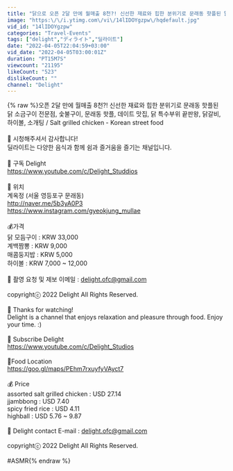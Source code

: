 ```yaml
---
title: "닭으로 오픈 2달 만에 월매출 8천?! 신선한 재료와 힙한 분위기로 문래동 핫플된 닭 소금구이 전문점 \/ Salt grilled chicken - Korean street food"
image: "https:\/\/i.ytimg.com\/vi\/14lIDOYgzpw\/hqdefault.jpg"
vid_id: "14lIDOYgzpw"
categories: "Travel-Events"
tags: ["delight","ディライト","딜라이트"]
date: "2022-04-05T22:04:59+03:00"
vid_date: "2022-04-05T03:00:01Z"
duration: "PT15M7S"
viewcount: "21195"
likeCount: "523"
dislikeCount: ""
channel: "Delight"
---
```

{% raw %}오픈 2달 만에 월매출 8천?! 신선한 재료와 힙한 분위기로 문래동 핫플된 닭 소금구이 전문점, 숯불구이, 문래동 핫플, 데이트 맛집, 닭 특수부위 끝판왕, 닭갈비, 하이볼, 소개팅 / Salt grilled chicken - Korean street food<br /><br />🎥 시청해주셔서 감사합니다! <br />딜라이트는 다양한 음식과 함께 쉼과 즐거움을 즐기는 채널입니다.<br /><br />🔔 구독 Delight<br /><a rel="nofollow" target="blank" href="https://www.youtube.com/c/Delight_Studdios">https://www.youtube.com/c/Delight_Studdios</a><br /><br />📍 위치<br />계옥정 (서울 영등포구 문래동)<br /><a rel="nofollow" target="blank" href="http://naver.me/5b3yA0P3">http://naver.me/5b3yA0P3</a><br /><a rel="nofollow" target="blank" href="https://www.instagram.com/gyeokjung_mullae">https://www.instagram.com/gyeokjung_mullae</a><br /><br />💰가격<br />닭 모듬구이 : KRW 33,000<br />계백짬뽕 : KRW 9,000<br />매콤둥지밥 : KRW 5,000 <br />하이볼 : KRW 7,000 ~ 12,000<br /><br />💌 촬영 요청 및 제보 이메일 : delight.ofc@gmail.com<br /><br />copyrightⓒ 2022 Delight All Rights Reserved.<br /><br />🎥 Thanks for watching! <br />Delight is a channel that enjoys relaxation and pleasure through food. Enjoy your time. :)<br /><br />🔔 Subscribe Delight<br /><a rel="nofollow" target="blank" href="https://www.youtube.com/c/Delight_Studios">https://www.youtube.com/c/Delight_Studios</a><br /><br />📍Food Location<br /><a rel="nofollow" target="blank" href="https://goo.gl/maps/PEhm7rxuyfyVAyct7">https://goo.gl/maps/PEhm7rxuyfyVAyct7</a><br /><br />💰 Price<br />assorted salt grilled chicken : USD 27.14<br />jjambbong : USD 7.40<br />spicy fried rice : USD 4.11<br />highball : USD 5.76 ~ 9.87<br /><br />💌 Delight contact E-mail : delight.ofc@gmail.com<br /><br />copyrightⓒ 2022 Delight All Rights Reserved.<br /><br />#ASMR{% endraw %}
